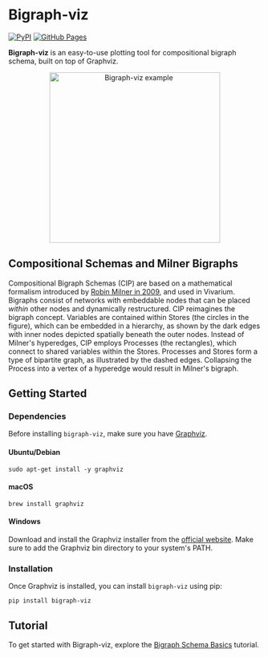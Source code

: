 # Bigraph-viz

[![PyPI](https://img.shields.io/pypi/v/bigraph-viz.svg)](https://pypi.org/project/bigraph-viz/)
[![GitHub Pages](https://img.shields.io/badge/GitHub%20Pages-Tutorial-brightgreen)](https://vivarium-collective.github.io/bigraph-viz/notebooks/basics.html)

**Bigraph-viz** is an easy-to-use plotting tool for compositional bigraph schema, built on top of Graphviz. 

<p align="center">
    <img src="https://github.com/vivarium-collective/bigraph-viz/blob/main/doc/_static/nested_composite.png?raw=true" width="340" alt="Bigraph-viz example">
</p>

## Compositional Schemas and Milner Bigraphs

Compositional Bigraph Schemas (CIP) are based on a mathematical formalism introduced by 
[Robin Milner in 2009](https://www.google.com/search?q=the+space+and+motion+of+communicating+agents+by+robin+milner), and
used in Vivarium. 
Bigraphs consist of networks with embeddable nodes that can be placed *within* other nodes and dynamically restructured.
CIP reimagines the bigraph concept. Variables are contained within Stores (the circles in the figure), which can be embedded
in a hierarchy, as shown by the dark edges with inner nodes depicted spatially beneath the outer nodes.
Instead of Milner's hyperedges, CIP employs Processes (the rectangles), which connect 
to shared variables within the Stores. Processes and Stores form a type of bipartite graph, as illustrated by the 
dashed edges. Collapsing the Process into a vertex of a hyperedge would result in Milner's bigraph.


## Getting Started


### Dependencies

Before installing `bigraph-viz`, make sure you have [Graphviz](https://pypi.org/project/graphviz/).

#### Ubuntu/Debian

```console
sudo apt-get install -y graphviz
```
#### macOS

```console
brew install graphviz
```

#### Windows
Download and install the Graphviz installer from the [official website](https://graphviz.org/download/). 
Make sure to add the Graphviz bin directory to your system's PATH.

### Installation

Once Graphviz is installed, you can install `bigraph-viz` using pip:

```console
pip install bigraph-viz
```

## Tutorial

To get started with Bigraph-viz, explore the [Bigraph Schema Basics](https://vivarium-collective.github.io/bigraph-viz/notebooks/basics.html) tutorial.
